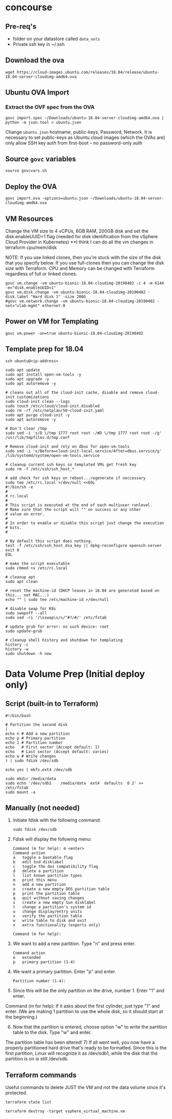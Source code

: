 # concourse

## Pre-req's
* folder on your datastore called `data_vols`
* Private ssh key in ~/.ssh

## Download the ova

```
wget https://cloud-images.ubuntu.com/releases/18.04/release/ubuntu-18.04-server-cloudimg-amd64.ova
```

## Ubuntu OVA Import

### Extract the OVF spec from the OVA

```
govc import.spec ~/Downloads/ubuntu-18.04-server-cloudimg-amd64.ova | python -m json.tool > ubuntu.json
```

Change `ubuntu.json` hostname, public-keys, Password, Network. It is necessary to set public-keys as Ubuntu cloud images (which the OVAs are) only allow SSH key auth from first-boot – no password-only auth

## Source `govc` variables

```
source govcvars.sh
```

## Deploy the OVA

```
govc import.ova -options=ubuntu.json ~/Downloads/ubuntu-18.04-server-cloudimg-amd64.ova
```

## VM Resources
Change the VM size to 4 vCPUs, 6GB RAM, 200GB disk and set the disk.enableUUID=1 flag (needed for disk identification from the vSphere Cloud Provider in Kubernetes)
**I think I can do all the vm changes in terraform cpu/mem/disk

NOTE: If you use linked clones, then you're stuck with the size of the disk that you specify below. If you use full-clones then you can change the disk size with Terraform. CPU and Memory can be changed with Terraform regardless of full or linked clones.

```
govc vm.change -vm ubuntu-bionic-18.04-cloudimg-20190402 -c 4 -m 6144 -e="disk.enableUUID=1"
govc vm.disk.change -vm ubuntu-bionic-18.04-cloudimg-20190402 -disk.label "Hard disk 1" -size 200G
#govc vm.network.change -vm ubuntu-bionic-18.04-cloudimg-20190402 -net="vlab-mgmt" ethernet-0
```

## Power on VM for Templating
```
govc vm.power -on=true ubuntu-bionic-18.04-cloudimg-20190402
```

## Template prep for 18.04

`ssh ubuntu@<ip-address>`

```
sudo apt update
sudo apt install open-vm-tools -y
sudo apt upgrade -y
sudo apt autoremove -y
```

```
# cleans out all of the cloud-init cache, disable and remove cloud-init customizations
sudo cloud-init clean --logs
sudo touch /etc/cloud/cloud-init.disabled
sudo rm -rf /etc/netplan/50-cloud-init.yaml
sudo apt purge cloud-init -y
sudo apt autoremove -y
```

```
# Don't clear /tmp
sudo sed -i 's/D \/tmp 1777 root root -/#D \/tmp 1777 root root -/g' /usr/lib/tmpfiles.d/tmp.conf

# Remove cloud-init and rely on dbus for open-vm-tools
sudo sed -i 's/Before=cloud-init-local.service/After=dbus.service/g' /lib/systemd/system/open-vm-tools.service
```

```
# cleanup current ssh keys so templated VMs get fresh key
sudo rm -f /etc/ssh/ssh_host_*

# add check for ssh keys on reboot...regenerate if neccessary
sudo tee /etc/rc.local >/dev/null <<EOL
#!/bin/sh -e
#
# rc.local
#
# This script is executed at the end of each multiuser runlevel.
# Make sure that the script will "" on success or any other
# value on error.
#
# In order to enable or disable this script just change the execution
# bits.
#

# By default this script does nothing.
test -f /etc/ssh/ssh_host_dsa_key || dpkg-reconfigure openssh-server
exit 0
EOL

# make the script executable
sudo chmod +x /etc/rc.local

# cleanup apt
sudo apt clean

# reset the machine-id (DHCP leases in 18.04 are generated based on this... not MAC...)
echo "" | sudo tee /etc/machine-id >/dev/null

# disable swap for K8s
sudo swapoff --all
sudo sed -ri '/\sswap\s/s/^#?/#/' /etc/fstab

# update grub for error: no such device: root
sudo update-grub

# cleanup shell history and shutdown for templating
history -c
history -w
sudo shutdown -h now
```

# Data Volume Prep (Initial deploy only)

## Script (built-in to Terraform) 

```
#!/bin/bash

# Partition the second disk
(
echo n # Add a new partition  
echo p # Primary partition  
echo 1 # Partition number  
echo   # First sector (Accept default: 1)  
echo   # Last sector (Accept default: varies)  
echo w # Write changes  
) | sudo fdisk /dev/sdb

echo yes | mkfs.ext4 /dev/sdb

sudo mkdir /media/data  
sudo echo '/dev/sdb1    /media/data  ext4  defaults  0 2' >> /etc/fstab  
sudo mount -a
```

## Manually (not needed)

1) Initiate fdisk with the following command:

    ```
    sudo fdisk /dev/sdb
    ```
2) Fdisk will display the following menu:

    ```
    Command (m for help): m <enter>
    Command action
    a   toggle a bootable flag
    b   edit bsd disklabel
    c   toggle the dos compatibility flag
    d   delete a partition
    l   list known partition types
    m   print this menu
    n   add a new partition
    o   create a new empty DOS partition table
    p   print the partition table
    q   quit without saving changes
    s   create a new empty Sun disklabel
    t   change a partition's system id
    u   change display/entry units
    v   verify the partition table
    w   write table to disk and exit
    x   extra functionality (experts only)

    Command (m for help):
    ```

3) We want to add a new partition. Type "n" and press enter.

    ```
    Command action
    e   extended
    p   primary partition (1-4)
    ```

4) We want a primary partition. Enter "p" and enter.

    ```
    Partition number (1-4):
    ```

5) Since this will be the only partition on the drive, number 1. Enter "1" and enter. 

  Command (m for help):
If it asks about the first cylinder, just type "1" and enter. (We are making 1 partition to use the whole disk, so it should start at the beginning.)

6) Now that the partition is entered, choose option "w" to write the partition table to the disk. Type "w" and enter.

  The partition table has been altered!
7) If all went well, you now have a properly partitioned hard drive that's ready to be formatted. Since this is the first partition, Linux will recognize it as /dev/sdb1, while the disk that the partition is on is still /dev/sdb.

## Terraform commands
Useful commands to delete JUST the VM and not the data volume since it's protected.

`terraform state list`

`terraform destroy -target vsphere_virtual_machine.vm`

